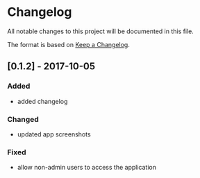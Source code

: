 # Changelog

All notable changes to this project will be documented in this file.

The format is based on [Keep a Changelog](http://keepachangelog.com/en/1.0.0/).

## [0.1.2] - 2017-10-05

### Added
- added changelog

### Changed
- updated app screenshots

### Fixed
- allow non-admin users to access the application
